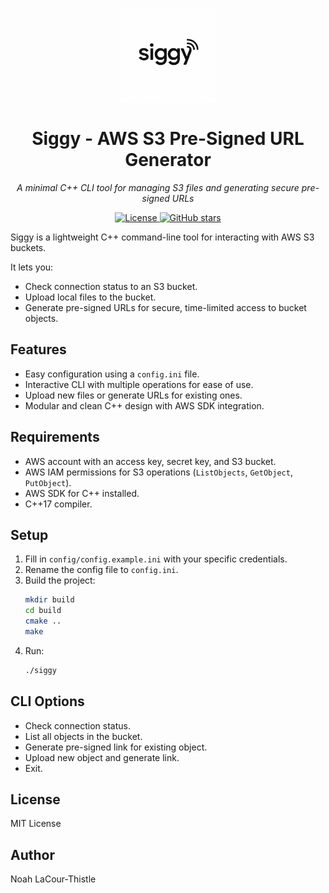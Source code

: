 <p align="center">
  <img src="assets/siggyLogo.png" alt="Siggy Logo" width="150"/>
</p>

<h1 align="center">Siggy - AWS S3 Pre-Signed URL Generator</h1>

<p align="center">
  <em>A minimal C++ CLI tool for managing S3 files and generating secure pre-signed URLs</em>
</p>

<p align="center">
  <a href="LICENSE">
    <img src="https://img.shields.io/github/license/noahlacour/Siggy.svg" alt="License">
  </a>
  <a href="https://github.com/noahlacour/Siggy/stargazers">
    <img src="https://img.shields.io/github/stars/noahlacour/Siggy?style=social" alt="GitHub stars">
  </a>
</p>

Siggy is a lightweight C++ command-line tool for interacting with AWS S3 buckets.

It lets you:
- Check connection status to an S3 bucket.
- Upload local files to the bucket.
- Generate pre-signed URLs for secure, time-limited access to bucket objects.

## Features
- Easy configuration using a `config.ini` file.
- Interactive CLI with multiple operations for ease of use.
- Upload new files or generate URLs for existing ones.
- Modular and clean C++ design with AWS SDK integration.

## Requirements
- AWS account with an access key, secret key, and S3 bucket.
- AWS IAM permissions for S3 operations (`ListObjects`, `GetObject`, `PutObject`).
- AWS SDK for C++ installed.
- C++17 compiler.

## Setup

1. Fill in `config/config.example.ini` with your specific credentials.
2. Rename the config file to `config.ini`.
3. Build the project:
    ```bash
    mkdir build
    cd build
    cmake ..
    make
    ```
4. Run:
    ```bash
    ./siggy
    ```

## CLI Options
- Check connection status.
- List all objects in the bucket.
- Generate pre-signed link for existing object.
- Upload new object and generate link.
- Exit.

## License
MIT License

## Author
Noah LaCour-Thistle
